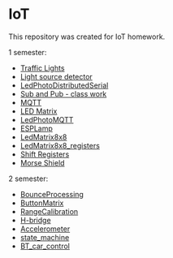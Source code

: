 # IoT
This repository was created for IoT homework.

1 semester:
+ [Traffic Lights](https://github.com/sxannyy/IoT/tree/main/traffic_lights)
+ [Light source detector](https://github.com/sxannyy/IoT/tree/main/photo_sensor)
+ [LedPhotoDistributedSerial](https://github.com/sxannyy/IoT/tree/main/led_photo)
+ [Sub and Pub - class work](https://github.com/sxannyy/IoT/tree/main/sub_pub_classes)
+ [MQTT](https://github.com/sxannyy/IoT/blob/main/MQTT)
+ [LED Matrix](https://github.com/sxannyy/IoT/tree/main/led_matrix)
+ [LedPhotoMQTT](https://github.com/sxannyy/IoT/tree/main/LedPhotoMQTT)
+ [ESPLamp](https://github.com/sxannyy/IoT/tree/main/ESPLamp)
+ [LedMatrix8x8](https://github.com/sxannyy/IoT/tree/main/extended_led_matrix)
+ [LedMatrix8x8_registers](https://github.com/sxannyy/IoT/tree/main/extended_led_matrix_with_ports)
+ [Shift Registers](https://github.com/sxannyy/IoT/tree/main/shift_registers)
+ [Morse Shield](https://github.com/sxannyy/IoT/tree/main/morse_shield)

2 semester:
+ [BounceProcessing](https://github.com/sxannyy/IoT/tree/main/bounce_processing)
+ [ButtonMatrix](https://github.com/sxannyy/IoT/tree/main/ButtonMatrix)
+ [RangeCalibration](https://github.com/sxannyy/IoT/tree/main/range_calibration)
+ [H-bridge](https://github.com/sxannyy/IoT/tree/main/H-bridge)
+ [Accelerometer](https://github.com/sxannyy/IoT/tree/main/accelerometer)
+ [state_machine](https://github.com/sxannyy/IoT/tree/main/state_machine)
+ [BT_car_control](https://github.com/sxannyy/IoT/tree/main/BT_car_control)
